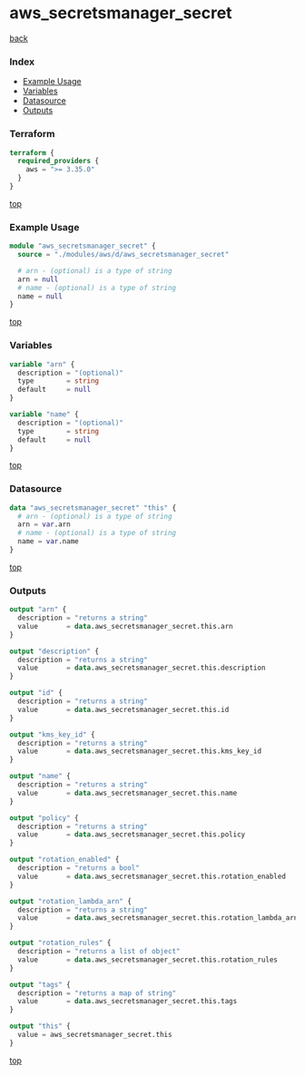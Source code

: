 # aws_secretsmanager_secret

[back](../aws.md)

### Index

- [Example Usage](#example-usage)
- [Variables](#variables)
- [Datasource](#datasource)
- [Outputs](#outputs)

### Terraform

```terraform
terraform {
  required_providers {
    aws = ">= 3.35.0"
  }
}
```

[top](#index)

### Example Usage

```terraform
module "aws_secretsmanager_secret" {
  source = "./modules/aws/d/aws_secretsmanager_secret"

  # arn - (optional) is a type of string
  arn = null
  # name - (optional) is a type of string
  name = null
}
```

[top](#index)

### Variables

```terraform
variable "arn" {
  description = "(optional)"
  type        = string
  default     = null
}

variable "name" {
  description = "(optional)"
  type        = string
  default     = null
}
```

[top](#index)

### Datasource

```terraform
data "aws_secretsmanager_secret" "this" {
  # arn - (optional) is a type of string
  arn = var.arn
  # name - (optional) is a type of string
  name = var.name
}
```

[top](#index)

### Outputs

```terraform
output "arn" {
  description = "returns a string"
  value       = data.aws_secretsmanager_secret.this.arn
}

output "description" {
  description = "returns a string"
  value       = data.aws_secretsmanager_secret.this.description
}

output "id" {
  description = "returns a string"
  value       = data.aws_secretsmanager_secret.this.id
}

output "kms_key_id" {
  description = "returns a string"
  value       = data.aws_secretsmanager_secret.this.kms_key_id
}

output "name" {
  description = "returns a string"
  value       = data.aws_secretsmanager_secret.this.name
}

output "policy" {
  description = "returns a string"
  value       = data.aws_secretsmanager_secret.this.policy
}

output "rotation_enabled" {
  description = "returns a bool"
  value       = data.aws_secretsmanager_secret.this.rotation_enabled
}

output "rotation_lambda_arn" {
  description = "returns a string"
  value       = data.aws_secretsmanager_secret.this.rotation_lambda_arn
}

output "rotation_rules" {
  description = "returns a list of object"
  value       = data.aws_secretsmanager_secret.this.rotation_rules
}

output "tags" {
  description = "returns a map of string"
  value       = data.aws_secretsmanager_secret.this.tags
}

output "this" {
  value = aws_secretsmanager_secret.this
}
```

[top](#index)